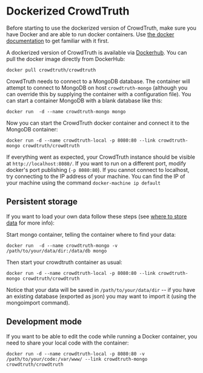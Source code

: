 # Dockerized CrowdTruth

Before starting to use the dockerized version of CrowdTruth, make sure you have Docker and are able to run docker containers. Use [the docker documentation](https://docs.docker.com/linux/) to get familiar with it first.

A dockerized version of CrowdTruth is available via [Dockerhub](https://hub.docker.com/r/crowdtruth/crowdtruth/). You can pull the docker image directly from DockerHub:
```
docker pull crowdtruth/crowdtruth
```

CrowdTruth needs to connect to a MongoDB database. The container will attempt to connect to MongoDB on host `crowdtruth-mongo` (although you can override this by supplying the container with a configuration file). You can start a container MongoDB with a blank database like this:
```
docker run  -d --name crowdtruth-mongo mongo
```

Now you can start the CrowdTruth docker container and connect it to the MongoDB container:
```
docker run -d --name crowdtruth-local -p 8080:80 --link crowdtruth-mongo crowdtruth/crowdtruth
```

If everything went as expected, your CrowdTruth instance should be visible at `http://localhost:8080/`. If you want to run on a different port, modify docker's port publishing (`-p 8080:80`). If you cannot connect to localhost, try connecting to the IP address of your machine. You can find the IP of your machine using the command `docker-machine ip default`

## Persistent storage

If you want to load your own data follow these steps (see [where to store data](https://hub.docker.com/_/mongo/) for more info):

Start mongo container, telling the container where to find your data:

```
docker run  -d --name crowdtruth-mongo -v /path/to/your/data/dir:/data/db mongo
```

Then start your crowdtruth container as usual:
```
docker run -d --name crowdtruth-local -p 8080:80 --link crowdtruth-mongo crowdtruth/crowdtruth
```

Notice that your data will be saved in `/path/to/your/data/dir` -- if you have an existing database (exported as json) you may want to import it (using the mongoimport command).

## Development mode
If you want to be able to edit the code while running a Docker container, you need to share your local code with the container:
```
docker run -d --name crowdtruth-local -p 8080:80 -v /path/to/your/code:/var/www/ --link crowdtruth-mongo crowdtruth/crowdtruth
```
